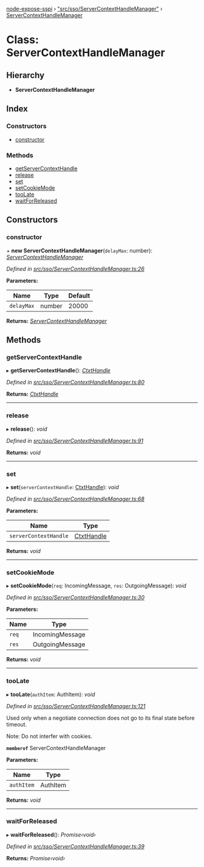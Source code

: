 [node-expose-sspi](../README.md) › ["src/sso/ServerContextHandleManager"](../modules/_src_sso_servercontexthandlemanager_.md) › [ServerContextHandleManager](_src_sso_servercontexthandlemanager_.servercontexthandlemanager.md)

# Class: ServerContextHandleManager

## Hierarchy

* **ServerContextHandleManager**

## Index

### Constructors

* [constructor](_src_sso_servercontexthandlemanager_.servercontexthandlemanager.md#constructor)

### Methods

* [getServerContextHandle](_src_sso_servercontexthandlemanager_.servercontexthandlemanager.md#getservercontexthandle)
* [release](_src_sso_servercontexthandlemanager_.servercontexthandlemanager.md#release)
* [set](_src_sso_servercontexthandlemanager_.servercontexthandlemanager.md#set)
* [setCookieMode](_src_sso_servercontexthandlemanager_.servercontexthandlemanager.md#setcookiemode)
* [tooLate](_src_sso_servercontexthandlemanager_.servercontexthandlemanager.md#toolate)
* [waitForReleased](_src_sso_servercontexthandlemanager_.servercontexthandlemanager.md#waitforreleased)

## Constructors

###  constructor

\+ **new ServerContextHandleManager**(`delayMax`: number): *[ServerContextHandleManager](_src_sso_servercontexthandlemanager_.servercontexthandlemanager.md)*

*Defined in [src/sso/ServerContextHandleManager.ts:26](https://github.com/jlguenego/node-expose-sspi/blob/e5fb53c/src/sso/ServerContextHandleManager.ts#L26)*

**Parameters:**

Name | Type | Default |
------ | ------ | ------ |
`delayMax` | number | 20000 |

**Returns:** *[ServerContextHandleManager](_src_sso_servercontexthandlemanager_.servercontexthandlemanager.md)*

## Methods

###  getServerContextHandle

▸ **getServerContextHandle**(): *[CtxtHandle](../interfaces/_lib_sspi_d_.ctxthandle.md)*

*Defined in [src/sso/ServerContextHandleManager.ts:80](https://github.com/jlguenego/node-expose-sspi/blob/e5fb53c/src/sso/ServerContextHandleManager.ts#L80)*

**Returns:** *[CtxtHandle](../interfaces/_lib_sspi_d_.ctxthandle.md)*

___

###  release

▸ **release**(): *void*

*Defined in [src/sso/ServerContextHandleManager.ts:91](https://github.com/jlguenego/node-expose-sspi/blob/e5fb53c/src/sso/ServerContextHandleManager.ts#L91)*

**Returns:** *void*

___

###  set

▸ **set**(`serverContextHandle`: [CtxtHandle](../interfaces/_lib_sspi_d_.ctxthandle.md)): *void*

*Defined in [src/sso/ServerContextHandleManager.ts:68](https://github.com/jlguenego/node-expose-sspi/blob/e5fb53c/src/sso/ServerContextHandleManager.ts#L68)*

**Parameters:**

Name | Type |
------ | ------ |
`serverContextHandle` | [CtxtHandle](../interfaces/_lib_sspi_d_.ctxthandle.md) |

**Returns:** *void*

___

###  setCookieMode

▸ **setCookieMode**(`req`: IncomingMessage, `res`: OutgoingMessage): *void*

*Defined in [src/sso/ServerContextHandleManager.ts:30](https://github.com/jlguenego/node-expose-sspi/blob/e5fb53c/src/sso/ServerContextHandleManager.ts#L30)*

**Parameters:**

Name | Type |
------ | ------ |
`req` | IncomingMessage |
`res` | OutgoingMessage |

**Returns:** *void*

___

###  tooLate

▸ **tooLate**(`authItem`: AuthItem): *void*

*Defined in [src/sso/ServerContextHandleManager.ts:121](https://github.com/jlguenego/node-expose-sspi/blob/e5fb53c/src/sso/ServerContextHandleManager.ts#L121)*

Used only when a negotiate connection
does not go to its final state before timeout.

Note: Do not interfer with cookies.

**`memberof`** ServerContextHandleManager

**Parameters:**

Name | Type |
------ | ------ |
`authItem` | AuthItem |

**Returns:** *void*

___

###  waitForReleased

▸ **waitForReleased**(): *Promise‹void›*

*Defined in [src/sso/ServerContextHandleManager.ts:39](https://github.com/jlguenego/node-expose-sspi/blob/e5fb53c/src/sso/ServerContextHandleManager.ts#L39)*

**Returns:** *Promise‹void›*
